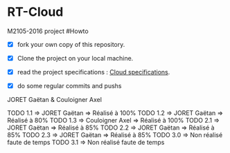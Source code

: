 # RT-Cloud

M2105-2016 project
#Howto

- [x] fork your own copy of this repository.
- [x] Clone the project on your local machine.
- [x] read the project specifications : [Cloud specifications](http://slamwi.kobject.net/php-rt/projets/projet-2016).
- [x] do some regular commits and pushs 



JORET Gaëtan & Couloigner Axel

TODO 1.1 => JORET Gaëtan => Réalisé à 100%
TODO 1.2 => JORET Gaëtan => Réalisé à 80%
TODO 1.3 => Couloigner Axel => Réalisé à 100%
TODO 2.1 => JORET Gaëtan => Réalisé à 85%
TODO 2.2 => JORET Gaëtan => Réalisé à 85%
TODO 2.3 => JORET Gaëtan => Réalisé à 85%
TODO 3.0 => Non réalisé faute de temps
TODO 3.1 => Non réalisé faute de temps 